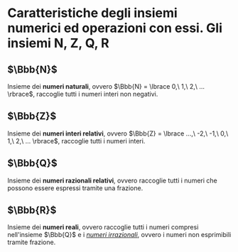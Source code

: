 # Caratteristiche degli insiemi numerici ed operazioni con essi. Gli insiemi N, Z, Q, R

## $\Bbb{N}$

Insieme dei **numeri naturali**, ovvero
$\Bbb{N} = \lbrace 0,\ 1,\ 2,\ ... \rbrace$, raccoglie tutti i numeri interi non
negativi.

## $\Bbb{Z}$

Insieme dei **numeri interi relativi**, ovvero
$\Bbb{Z} = \lbrace ...,\ -2,\ -1,\ 0,\ 1,\ 2,\ ... \rbrace$, raccoglie tutti i
numeri interi.

## $\Bbb{Q}$

Insieme dei **numeri razionali relativi**, ovvero raccoglie tutti i numeri che
possono essere espressi tramite una frazione.

## $\Bbb{R}$

Insieme dei **numeri reali**, ovvero raccoglie tutti i numeri compresi
nell'insieme $\Bbb{Q}$ e i [*numeri irrazionali*](2.md), ovvero i numeri non
esprimibili tramite frazione.
